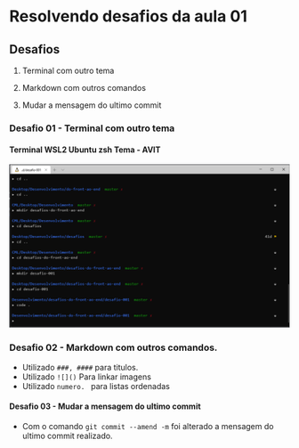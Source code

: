 # Resolvendo desafios da aula 01

## Desafios
1. Terminal com outro tema

2. Markdown com outros comandos

3. Mudar a mensagem do ultimo commit

### Desafio 01 - Terminal com outro tema

#### Terminal WSL2 Ubuntu zsh Tema - AVIT
![Terminal WSL2 Ubuntu zsh Tema - AVIT](terminal.png)

### Desafio 02 - Markdown com outros comandos.

- Utilizado `###, ####` para titulos.
- Utilizado `![]()` Para linkar imagens
- Utilizado `numero. ` para listas ordenadas

#### Desafio 03 - Mudar a mensagem do ultimo commit

- Com o comando `git commit --amend -m` foi alterado a mensagem do ultimo commit realizado.